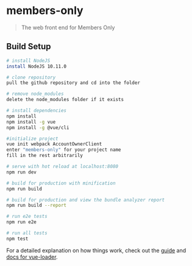# members-only

> The web front end for Members Only

## Build Setup

``` bash
# install NodeJS
install NodeJS 10.11.0

# clone repository
pull the github repository and cd into the folder

# remove node_modules
delete the node_modules folder if it exists

# install dependencies
npm install
npm install -g vue
npm install -g @vue/cli

#initialize project
vue init webpack AccountOwnerClient
enter "members-only" for your project name
fill in the rest arbitrarily

# serve with hot reload at localhost:8080
npm run dev

# build for production with minification
npm run build

# build for production and view the bundle analyzer report
npm run build --report

# run e2e tests
npm run e2e

# run all tests
npm test
```


For a detailed explanation on how things work, check out the [guide](http://vuejs-templates.github.io/webpack/) and [docs for vue-loader](http://vuejs.github.io/vue-loader).
